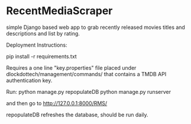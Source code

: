 # RecentMediaScraper
simple Django based web app to grab recently released movies titles and descriptions and list by rating.

Deployment Instructions:

pip install -r requirements.txt

Requires a one line "key.properties" file placed under dlockdottech/management/commands/ that contains a TMDB API authentication key.

Run:
python manage.py repopulateDB 
python manage.py runserver 

and then go to
http://127.0.0.1:8000/RMS/

repopulateDB refreshes the database, should be run daily.